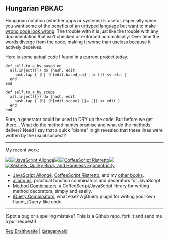 Hungarian PBKAC
---

Hungarian notation (whether apps or systems) is useful, especially when you want some of the benefits of an untyped language but want to make [wrong code look wrong][1]. The trouble with it is just like the trouble with any documentation that isn't checked or enforced automatically: Over time the words diverge from the code, making it worse than useless because it actively deceives.

Here is some actual code I found in a current project today.

    def self.to_a_by_based_on
      all.inject({}) do |hash, edit|
        hash.tap { |h| (h[edit.based_on] ||= []) << edit }
      end
    end

    def self.to_a_by_scope
      all.inject({}) do |hash, edit|
        hash.tap { |h| (h[edit.scope] ||= []) << edit }
      end
    end

Sure, a generator could be used to DRY up the code. But before we get there... What do the method names promise and what do the methods deliver?  Need I say that a quick "blame" in git revealed that these lines were written by the usual suspect?

[1]: http://www.joelonsoftware.com/articles/Wrong.html "Making Wrong Code Look Wrong - Joel on Software"

---

My recent work:

![](http://i.minus.com/iL337yTdgFj7.png)[![JavaScript Allongé](http://i.minus.com/iW2E1A8M5UWe6.jpeg)](http://leanpub.com/javascript-allonge "JavaScript Allongé")![](http://i.minus.com/iL337yTdgFj7.png)[![CoffeeScript Ristretto](http://i.minus.com/iMmGxzIZkHSLD.jpeg)](http://leanpub.com/coffeescript-ristretto "CoffeeScript Ristretto")![](http://i.minus.com/iL337yTdgFj7.png)[![Kestrels, Quirky Birds, and Hopeless Egocentricity](http://i.minus.com/ibw1f1ARQ4bhi1.jpeg)](http://leanpub.com/combinators "Kestrels, Quirky Birds, and Hopeless Egocentricity")

* [JavaScript Allongé](http://leanpub.com/javascript-allonge), [CoffeeScript Ristretto](http://leanpub.com/coffeescript-ristretto), and my [other books](http://leanpub.com/u/raganwald).
* [allong.es](https://github.com/raganwald/allong.es), practical function combinators and decorators for JavaScript.
* [Method Combinators](https://github.com/raganwald/method-combinators), a CoffeeScript/JavaScript library for writing method decorators, simply and easily.
* [jQuery Combinators](http://github.com/raganwald/jquery-combinators), what else? A jQuery plugin for writing your own fluent, jQuery-like code.  

---

(Spot a bug or a spelling mistake? This is a Github repo, fork it and send me a pull request!)

[Reg Braithwaite](http://braythwayt.com) | [@raganwald](http://twitter.com/raganwald)